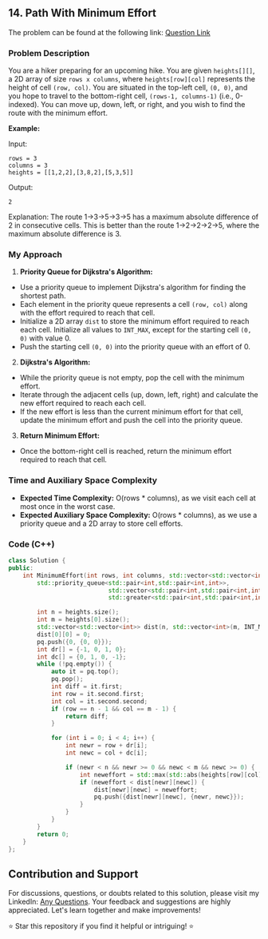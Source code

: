 ## 14. Path With Minimum Effort

The problem can be found at the following link: [Question Link](https://www.geeksforgeeks.org/problems/path-with-minimum-effort/1)

### Problem Description

You are a hiker preparing for an upcoming hike. You are given `heights[][]`, a 2D array of size `rows x columns`, where `heights[row][col]` represents the height of cell `(row, col)`. You are situated in the top-left cell, `(0, 0)`, and you hope to travel to the bottom-right cell, `(rows-1, columns-1)` (i.e., 0-indexed). You can move up, down, left, or right, and you wish to find the route with the minimum effort.

**Example:**

Input:
```
rows = 3
columns = 3 
heights = [[1,2,2],[3,8,2],[5,3,5]]
```
Output:
```
2
```
Explanation:
The route 1->3->5->3->5 has a maximum absolute difference of 2 in consecutive cells. This is better than the route 1->2->2->2->5, where the maximum absolute difference is 3.

### My Approach

1. **Priority Queue for Dijkstra's Algorithm:**
- Use a priority queue to implement Dijkstra's algorithm for finding the shortest path.
- Each element in the priority queue represents a cell `(row, col)` along with the effort required to reach that cell.
- Initialize a 2D array `dist` to store the minimum effort required to reach each cell. Initialize all values to `INT_MAX`, except for the starting cell `(0, 0)` with value 0.
- Push the starting cell `(0, 0)` into the priority queue with an effort of 0.

2. **Dijkstra's Algorithm:**
- While the priority queue is not empty, pop the cell with the minimum effort.
- Iterate through the adjacent cells (up, down, left, right) and calculate the new effort required to reach each cell.
- If the new effort is less than the current minimum effort for that cell, update the minimum effort and push the cell into the priority queue.

3. **Return Minimum Effort:**
- Once the bottom-right cell is reached, return the minimum effort required to reach that cell.

### Time and Auxiliary Space Complexity

- **Expected Time Complexity:** O(rows * columns), as we visit each cell at most once in the worst case.
- **Expected Auxiliary Space Complexity:** O(rows * columns), as we use a priority queue and a 2D array to store cell efforts.

### Code (C++)

```cpp
class Solution {
public:
    int MinimumEffort(int rows, int columns, std::vector<std::vector<int>>& heights) {
        std::priority_queue<std::pair<int,std::pair<int,int>>,
                            std::vector<std::pair<int,std::pair<int,int>>>,
                            std::greater<std::pair<int,std::pair<int,int>>>> pq;

        int n = heights.size();
        int m = heights[0].size();
        std::vector<std::vector<int>> dist(n, std::vector<int>(m, INT_MAX));
        dist[0][0] = 0;
        pq.push({0, {0, 0}});
        int dr[] = {-1, 0, 1, 0};
        int dc[] = {0, 1, 0, -1};
        while (!pq.empty()) {
            auto it = pq.top();
            pq.pop();
            int diff = it.first;
            int row = it.second.first;
            int col = it.second.second;
            if (row == n - 1 && col == m - 1) {
                return diff;
            }

            for (int i = 0; i < 4; i++) {
                int newr = row + dr[i];
                int newc = col + dc[i];

                if (newr < n && newr >= 0 && newc < m && newc >= 0) {
                    int neweffort = std::max(std::abs(heights[row][col] - heights[newr][newc]), diff);
                    if (neweffort < dist[newr][newc]) {
                        dist[newr][newc] = neweffort;
                        pq.push({dist[newr][newc], {newr, newc}});
                    }
                }
            }
        }
        return 0;
    }
};
```

## Contribution and Support

For discussions, questions, or doubts related to this solution, please visit my LinkedIn: [Any Questions](https://www.linkedin.com/in/het-patel-8b110525a/).
Your feedback and suggestions are highly appreciated. Let's learn together and make improvements!

⭐ Star this repository if you find it helpful or intriguing! ⭐
